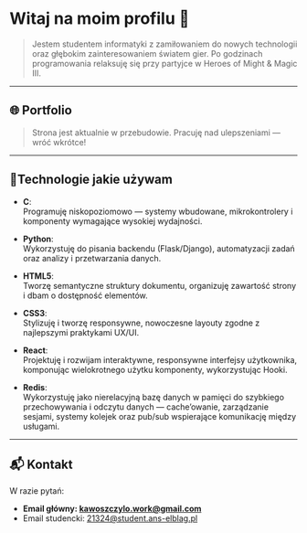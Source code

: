 # Witaj na moim profilu 👊

> Jestem studentem informatyki z zamiłowaniem do nowych technologii oraz głębokim zainteresowaniem światem gier. Po godzinach programowania relaksuję się przy partyjce w Heroes of Might & Magic III.

---
## 🌐 Portfolio

> Strona jest aktualnie w przebudowie. Pracuję nad ulepszeniami — wróć wkrótce!

---
## 🔎Technologie jakie używam

- **C**:  
  Programuję niskopoziomowo — systemy wbudowane, mikrokontrolery i komponenty wymagające wysokiej wydajności.  

- **Python**:  
  Wykorzystuję do pisania backendu (Flask/Django), automatyzacji zadań oraz analizy i przetwarzania danych.  

- **HTML5**:  
  Tworzę semantyczne struktury dokumentu, organizuję zawartość strony i dbam o dostępność elementów.  

- **CSS3**:  
  Stylizuję i tworzę responsywne, nowoczesne layouty zgodne z najlepszymi praktykami UX/UI.  

- **React**:  
  Projektuję i rozwijam interaktywne, responsywne interfejsy użytkownika, komponując wielokrotnego użytku komponenty, wykorzystując Hooki.  

- **Redis**:  
  Wykorzystuję jako nierelacyjną bazę danych w pamięci do szybkiego przechowywania i odczytu danych — cache’owanie, zarządzanie sesjami, systemy kolejek oraz pub/sub wspierające komunikację między usługami.  
---
## 📬 Kontakt

W razie pytań:
- **Email główny: kawoszczylo.work@gmail.com**
- Email studencki:   21324@student.ans-elblag.pl
  

